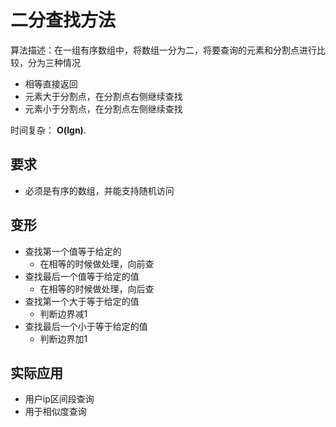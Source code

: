 # 二分查找方法
算法描述：在一组有序数组中，将数组一分为二，将要查询的元素和分割点进行比较，分为三种情况
* 相等直接返回
* 元素大于分割点，在分割点右侧继续查找
* 元素小于分割点，在分割点左侧继续查找

时间复杂： **O(lgn)**.
## 要求
* 必须是有序的数组，并能支持随机访问
## 变形
* 查找第一个值等于给定的
    * 在相等的时候做处理，向前查
* 查找最后一个值等于给定的值
    * 在相等的时候做处理，向后查
* 查找第一个大于等于给定的值
    * 判断边界减1
* 查找最后一个小于等于给定的值
    * 判断边界加1
## 实际应用
* 用户ip区间段查询
* 用于相似度查询